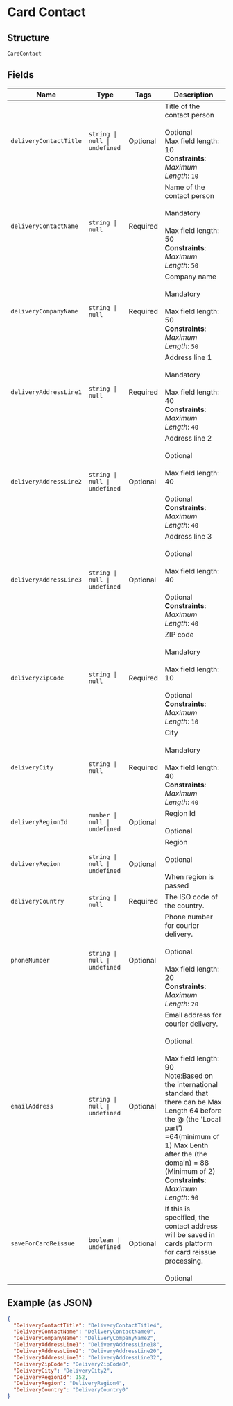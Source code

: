 
# Card Contact

## Structure

`CardContact`

## Fields

| Name | Type | Tags | Description |
|  --- | --- | --- | --- |
| `deliveryContactTitle` | `string \| null \| undefined` | Optional | Title of the contact person <br /><br>Optional<br>Max field length: 10<br>**Constraints**: *Maximum Length*: `10` |
| `deliveryContactName` | `string \| null` | Required | Name of the contact person <br /><br>Mandatory  <br /><br>Max field length: 50<br>**Constraints**: *Maximum Length*: `50` |
| `deliveryCompanyName` | `string \| null` | Required | Company name <br /><br>Mandatory  <br /><br>Max field length: 50<br>**Constraints**: *Maximum Length*: `50` |
| `deliveryAddressLine1` | `string \| null` | Required | Address line 1 <br /><br>Mandatory<br /><br>Max field length: 40<br>**Constraints**: *Maximum Length*: `40` |
| `deliveryAddressLine2` | `string \| null \| undefined` | Optional | Address line 2 <br /><br>Optional <br /><br>Max field length: 40  <br /><br>Optional<br>**Constraints**: *Maximum Length*: `40` |
| `deliveryAddressLine3` | `string \| null \| undefined` | Optional | Address line 3 <br /><br>Optional <br /><br>Max field length: 40  <br /><br>Optional<br>**Constraints**: *Maximum Length*: `40` |
| `deliveryZipCode` | `string \| null` | Required | ZIP code <br /><br>Mandatory  <br /><br>Max field length: 10  <br /><br>Optional<br>**Constraints**: *Maximum Length*: `10` |
| `deliveryCity` | `string \| null` | Required | City  <br /><br>Mandatory  <br /><br>Max field length: 40<br>**Constraints**: *Maximum Length*: `40` |
| `deliveryRegionId` | `number \| null \| undefined` | Optional | Region Id  <br /><br>Optional |
| `deliveryRegion` | `string \| null \| undefined` | Optional | Region  <br /><br>Optional<br /><br>When region is passed |
| `deliveryCountry` | `string \| null` | Required | The ISO code of the country.<br /> |
| `phoneNumber` | `string \| null \| undefined` | Optional | Phone number for courier delivery.<br /><br>Optional.<br /><br>Max field length: 20<br>**Constraints**: *Maximum Length*: `20` |
| `emailAddress` | `string \| null \| undefined` | Optional | Email address for courier delivery.<br /><br>Optional.<br /><br>Max field length: 90 <br/>Note:Based on the international standard that there can be Max Length 64 before the @ (the 'Local part’) =64(minimum of 1) Max Lenth after the (the domain) = 88 (Minimum of 2)<br>**Constraints**: *Maximum Length*: `90` |
| `saveForCardReissue` | `boolean \| undefined` | Optional | If this is specified, the contact address will be saved in cards platform for card reissue processing.<br /><br>Optional |

## Example (as JSON)

```json
{
  "DeliveryContactTitle": "DeliveryContactTitle4",
  "DeliveryContactName": "DeliveryContactName0",
  "DeliveryCompanyName": "DeliveryCompanyName2",
  "DeliveryAddressLine1": "DeliveryAddressLine18",
  "DeliveryAddressLine2": "DeliveryAddressLine20",
  "DeliveryAddressLine3": "DeliveryAddressLine32",
  "DeliveryZipCode": "DeliveryZipCode0",
  "DeliveryCity": "DeliveryCity2",
  "DeliveryRegionId": 152,
  "DeliveryRegion": "DeliveryRegion4",
  "DeliveryCountry": "DeliveryCountry0"
}
```

